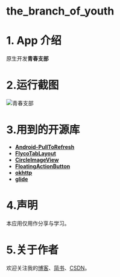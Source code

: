 # the_branch_of_youth
# 1. App 介绍
原生开发**青春支部**
# 2.运行截图
![青春支部](https://github.com/Nenguou/Images/blob/master/YoungLeague.gif?raw=true)
# 3.用到的开源库
* **[Android-PullToRefresh](https://github.com/chrisbanes/Android-PullToRefresh)**
* **[FlycoTabLayout](https://github.com/H07000223/FlycoTabLayout)**
* **[CircleImageView](https://github.com/hdodenhof/CircleImageView)**
* **[FloatingActionButton](https://github.com/Clans/FloatingActionButton)**
* **[okhttp](https://github.com/square/okhttp)**
* **[glide](https://github.com/bumptech/glide)**

# 4.声明
本应用仅用作分享与学习。
# 5.关于作者
欢迎关注我的[博客](www,binguner,com)、[简书](http://www.jianshu.com/u/7ac4634329c3)、[CSDN](http://blog.csdn.net/nenguou04)。

